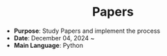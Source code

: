 <div align="center">
  
# Papers

</div>

- **Purpose**: Study Papers and implement the process
- **Date**: December 04, 2024 ~ 
- **Main Language**: Python

